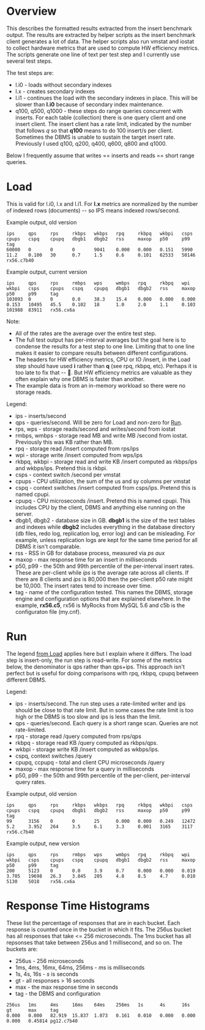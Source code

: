 # Overview

This describes the formatted results extracted from the insert benchmark output.
The results are extracted by helper scripts as the insert benchmark client generates a lot of data.
The helper scripts also run vmstat and iostat to collect hardware metrics that are used to compute HW efficiency metrics. 
The scripts generate one line of text per test step and I currently use several test steps.

The test steps are:
* l.i0 - loads without secondary indexes
* l.x - creates secondary indexes
* l.i1 - continues the load with the secondary indexes in place. This will be slower than **l.i0** because of secondary index maintenance.
* q100,  q500, q1000 - these steps do range queries concurrent with inserts. For each table (collection) there is one query client and one insert client. The insert client has a rate limit, indicated by the number that follows *q* so that **q100** means to do 100 insert/s per client. Sometimes the DBMS is unable to sustain the target insert rate. Previously I used q100, q200, q400, q600, q800 and q1000.

Below I frequently assume that writes == inserts and reads == short range queries.

# Load

This is valid for l.i0, l.x and l.i1. For **l.x** metrics are normalized by the number of indexed rows (documents) -- so IPS means indexed rows/second.

Example output, old version
```
ips     qps     rps     rkbps   wkbps   rpq     rkbpq   wkbpi   csps    cpups   cspq    cpupq   dbgb1   dbgb2   rss     maxop   p50     p99     tag
60000   0       0       0       9041    0.000   0.000   0.151   5990    11.2    0.100   30      0.7     1.5     0.6     0.101   62533   50146   rx56.c7b40
```

Example output, current version
```
ips     qps     rps     rmbps   wps     wmbps   rpq     rkbpq   wpi     wkbpi   csps    cpups   cspq    cpupq   dbgb1   dbgb2   rss     maxop   p50     p99     tag
103093  0       0       0.0     38.3    15.4    0.000   0.000   0.000   0.153   10495   45.5    0.102   18      1.0     2.0     1.1     0.103   101988  83911   rx56.cx6a
```

Note:
* All of the rates are the average over the entire test step.
* The full test output has per-interval averages but the goal here is to condense the results for a test step to one line.
  Limiting that to one line makes it easier to compare results between different configurations.
* The headers for HW efficiency metrics, CPU or IO /insert, in the Load step should have used **i** rather than **q** 
  (see rpq, rkbpq, etc). Perhaps it is too late to fix that -- :clown_face:. But HW efficiency metrics are valuable as
  they often explain why one DBMS is faster than another.
* The example data is from an in-memory workload so there were no storage reads.

Legend:
* ips - inserts/second
* qps - queries/second. Will be zero for Load and non-zero for [Run](master#Run).
* rps, wps - storage reads/second and writes/second from iostat
* rmbps, wmbps - storage read MB and write MB /second from iostat. Previously this was KB rather than MB.
* rpq - storage read /insert computed from rps/ips
* wpi - storage write /insert computed from wps/ips
* rkbpq, wkbpi - storage read and write KB /insert computed as rkbps/ips and wkbps/ips. Pretend this is rkbpi.
* csps - context switch /second per vmstat
* cpups - CPU utilization, the sum of the us and sy columns per vmstat
* cspq - context switches /insert computed from csps/ips. Pretend this is named cpupi.
* cpupq - CPU microseconds /insert. Pretend this is named cpupi. This includes CPU by the client, DBMS and anything else running on the server.
* dbgb1, dbgb2 - database size in GB. **dbgb1** is the size of the test tables and indexes while **dbgb2** includes everything in the database directory (db files, redo log, replication log, error log) and can be misleading. For example, unless replication logs are kept for the same time period for all DBMS it isn't comparable.
* rss - RSS in GB for database process, measured via *ps aux*
* maxop - max response time for an insert in milliseconds
* p50, p99 - the 50th and 99th percentile of the per-interval insert rates. These are per-client while *ips* is the average rate across all clients. If there are 8 clients and *ips* is 80,000 then the per-client p50 rate might be 10,000. The insert rates tend to increase over time.
* tag - name of the configuration tested. This names the DBMS, storage engine and configuration options that are 
  explained elsewhere. In the example, **rx56.c5**, rx56 is MyRocks from MySQL 5.6 and c5b is the configuraton file (my.cnf).

# Run

The legend [from Load](master#load) applies here but I explain where it differs. The load step is insert-only, the run step
is read-write. For some of the metrics below, the denominator is qps rather than qps+ips. This approach isn't perfect but
is useful for doing comparisons with rpq, rkbpq, cpupq between different DBMS.

Legend:
* ips - inserts/second. The run step uses a rate-limited writer and ips should be close to that rate limit. But in some
        cases the rate limit is too high or the DBMS is too slow and ips is less than the limit.
* qps - queries/second. Each query is a short range scan. Queries are not rate-limited.
* rpq - storage read /query computed from rps/qps
* rkbpq - storage read KB /query computed as rkbps/qps.
* wkbpi - storage write KB /insert computed as wkbps/ips.
* cspq, context switches /query
* cpupq, ccpupq - total and client CPU microseconds /query
* maxop - max response time for a query in milliseconds
* p50, p99 - the 50th and 99th percentile of the per-client, per-interval query rates.

Example output, old version
```
ips     qps     rps     rkbps   wkbps   rpq     rkbpq   wkbpi   csps    cpups   cspq    cpupq   dbgb1   dbgb2   rss     maxop   p50     p99     tag
99      3156    0       0       25      0.000   0.000   0.249   12472   5.2     3.952   264     3.5     6.1     3.3     0.001   3165    3117    rx56.c7b40
```

Example output, new version
```
ips     qps     rps     rmbps   wps     wmbps   rpq     rkbpq   wpi     wkbpi   csps    cpups   cspq    cpupq   dbgb1   dbgb2   rss     maxop   p50     p99     tag
200     5123    0       0.0     3.9     0.7     0.000   0.000   0.019   3.705   19698   26.3    3.845   205     4.8     8.5     4.7     0.010   5130    5018    rx56.cx6a
```

# Response Time Histograms

These list the percentage of responses that are in each bucket. Each response is counted once in the bucket in which it fits. The 256us bucket has all responses that take <= 256 microseconds. The 1ms bucket has all repsonses that take between 256us and 1 millisecond, and so on. The buckets are:
* 256us - 256 microseconds
* 1ms, 4ms, 16mx, 64ms, 256ms - *ms* is milliseconds
* 1s, 4s, 16s - *s* is seconds
* gt - all responses > 16 seconds
* max - the max response time in seconds
* tag - the DBMS and configuration 

```
256us   1ms     4ms     16ms    64ms    256ms   1s      4s      16s     gt      max     tag
0.000   0.000   82.919  15.837  1.073   0.161   0.010   0.000   0.000   0.000   0.45814 pg12.c7b40
```
